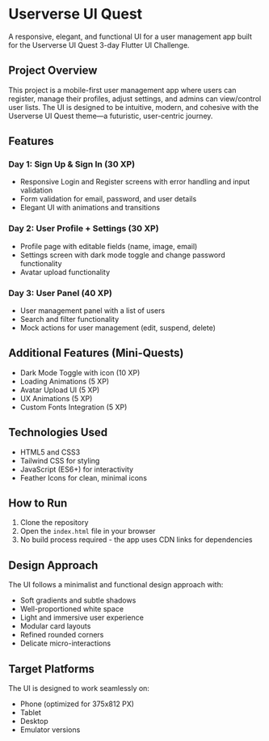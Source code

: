 # Userverse UI Quest

A responsive, elegant, and functional UI for a user management app built for the Userverse UI Quest 3-day Flutter UI Challenge.

## Project Overview

This project is a mobile-first user management app where users can register, manage their profiles, adjust settings, and admins can view/control user lists. The UI is designed to be intuitive, modern, and cohesive with the Userverse UI Quest theme—a futuristic, user-centric journey.

## Features

### Day 1: Sign Up & Sign In (30 XP)
- Responsive Login and Register screens with error handling and input validation
- Form validation for email, password, and user details
- Elegant UI with animations and transitions

### Day 2: User Profile + Settings (30 XP)
- Profile page with editable fields (name, image, email)
- Settings screen with dark mode toggle and change password functionality
- Avatar upload functionality

### Day 3: User Panel (40 XP)
- User management panel with a list of users
- Search and filter functionality
- Mock actions for user management (edit, suspend, delete)

## Additional Features (Mini-Quests)
- Dark Mode Toggle with icon (10 XP)
- Loading Animations (5 XP)
- Avatar Upload UI (5 XP)
- UX Animations (5 XP)
- Custom Fonts Integration (5 XP)

## Technologies Used
- HTML5 and CSS3
- Tailwind CSS for styling
- JavaScript (ES6+) for interactivity
- Feather Icons for clean, minimal icons

## How to Run

1. Clone the repository
2. Open the `index.html` file in your browser
3. No build process required - the app uses CDN links for dependencies

## Design Approach

The UI follows a minimalist and functional design approach with:
- Soft gradients and subtle shadows
- Well-proportioned white space
- Light and immersive user experience
- Modular card layouts
- Refined rounded corners
- Delicate micro-interactions

## Target Platforms

The UI is designed to work seamlessly on:
- Phone (optimized for 375x812 PX)
- Tablet
- Desktop
- Emulator versions 